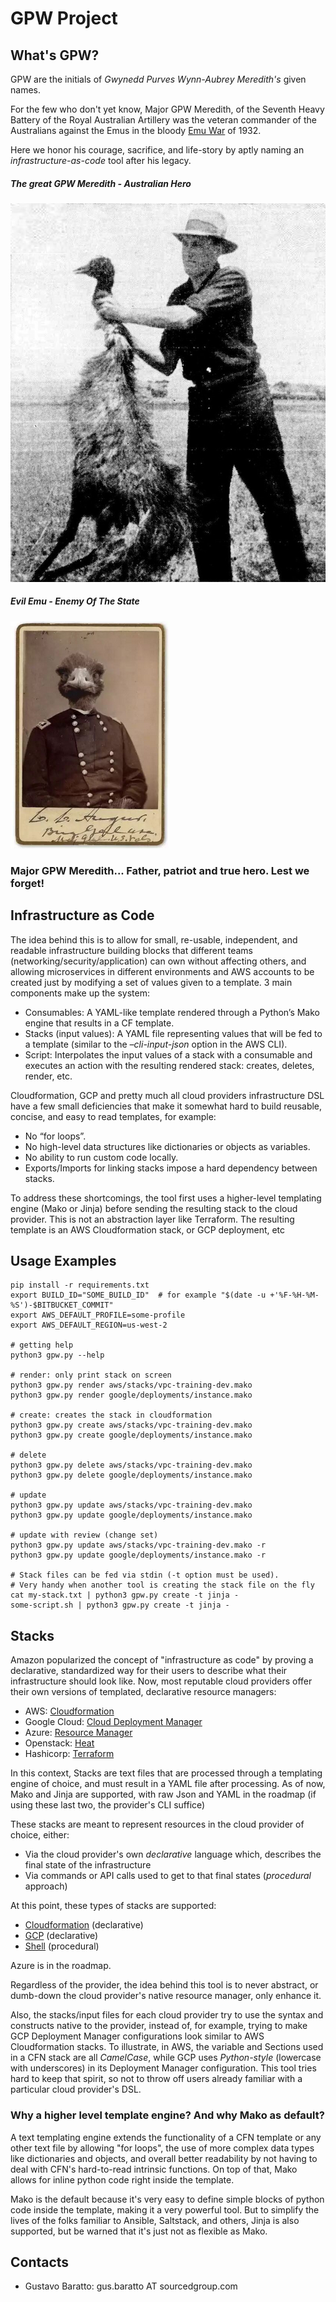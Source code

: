 # GPW Project

## What's GPW?


GPW are the initials of *Gwynedd Purves Wynn-Aubrey Meredith's* given
names.

For the few who don't yet know, Major GPW Meredith, of the Seventh Heavy
Battery of the Royal Australian Artillery was the veteran commander of the 
Australians against the Emus in the bloody [Emu War](https://en.wikipedia.org/wiki/Emu_War)
of 1932.

Here we honor his courage, sacrifice, and life-story by aptly naming an 
*infrastructure-as-code* tool after his legacy.


##### The great GPW Meredith - Australian Hero

![The great GPW Meredith, Australian Hero](docs/gpw.jpg "The great GPW Meredith")

##### Evil Emu - Enemy Of The State
![Evil Emu - Enemy Of The State](docs/emu.png "Evil Emu")


### Major GPW Meredith... Father, patriot and true hero. Lest we forget!

## Infrastructure as Code

The idea behind this is to allow for small, re-usable, independent, and readable infrastructure building blocks that different teams (networking/security/application) can own without affecting others, and allowing microservices in different environments and AWS accounts to be created just by modifying a set of values given to a template. 3 main components make up the system:

* Consumables: A YAML-like template rendered through a Python’s Mako engine that results in a CF template.
* Stacks (input values): A YAML file representing values that will be fed to a template (similar to the *–cli-input-json* option in the AWS CLI).
* Script: Interpolates the input values of a stack with a consumable and
  executes an action with the resulting rendered stack: creates, deletes,
  render, etc.

Cloudformation, GCP and pretty much all cloud providers infrastructure DSL have a few small deficiencies that make it somewhat hard to build reusable, concise, and easy to read templates, for example:

* No “for loops”.
* No high-level data structures like dictionaries or objects as variables.
* No ability to run custom code locally.
* Exports/Imports for linking stacks impose a hard dependency between stacks.

To address these shortcomings, the tool first uses a higher-level templating engine (Mako or Jinja) before sending the resulting stack to the cloud provider. This is not an abstraction layer like Terraform. The resulting template is an AWS Cloudformation stack, or GCP deployment, etc


## Usage Examples

```
pip install -r requirements.txt
export BUILD_ID="SOME_BUILD_ID"  # for example "$(date -u +'%F-%H-%M-%S')-$BITBUCKET_COMMIT"
export AWS_DEFAULT_PROFILE=some-profile
export AWS_DEFAULT_REGION=us-west-2

# getting help
python3 gpw.py --help

# render: only print stack on screen
python3 gpw.py render aws/stacks/vpc-training-dev.mako
python3 gpw.py render google/deployments/instance.mako

# create: creates the stack in cloudformation
python3 gpw.py create aws/stacks/vpc-training-dev.mako
python3 gpw.py create google/deployments/instance.mako

# delete
python3 gpw.py delete aws/stacks/vpc-training-dev.mako
python3 gpw.py delete google/deployments/instance.mako

# update
python3 gpw.py update aws/stacks/vpc-training-dev.mako
python3 gpw.py update google/deployments/instance.mako

# update with review (change set)
python3 gpw.py update aws/stacks/vpc-training-dev.mako -r
python3 gpw.py update google/deployments/instance.mako -r

# Stack files can be fed via stdin (-t option must be used).
# Very handy when another tool is creating the stack file on the fly
cat my-stack.txt | python3 gpw.py create -t jinja -
some-script.sh | python3 gpw.py create -t jinja -
```

## Stacks

Amazon popularized the concept of "infrastructure as code" by proving a
declarative, standardized way for their users to describe what their
infrastructure should look like. Now, most reputable cloud providers offer their
own versions of templated, declarative resource managers:

* AWS: [Cloudformation](https://aws.amazon.com/cloudformation)
* Google Cloud: [Cloud Deployment Manager](https://cloud.google.com/free-trial/docs/map-aws-google-cloud-platform)
* Azure: [Resource Manager](https://azure.microsoft.com/en-us/features/resource-manager)
* Openstack: [Heat](https://docs.openstack.org/developer/heat/)
* Hashicorp: [Terraform](https://www.terraform.io/)

In this context, Stacks are text files that are processed through a templating
engine of choice, and must result in a YAML file after processing.
As of now, Mako and Jinja are supported, with raw Json and YAML in the roadmap
(if using these last two, the provider's CLI suffice)

These stacks are meant to represent resources in the cloud provider of choice,
either:

* Via the cloud provider's own *declarative* language which, describes the final state of the infrastructure
* Via commands or API calls used to get to that final states (*procedural* approach)

At this point, these types of stacks are supported:

* [Cloudformation](docs/aws.md) (declarative)
* [GCP](docs/gcp.md) (declarative)
* [Shell](docs/shell.md) (procedural)

Azure is in the roadmap.

Regardless of the provider, the idea behind this tool
is to never abstract, or dumb-down  the cloud provider's native
resource manager, only enhance it.

Also, the stacks/input files for each cloud provider try to use the syntax and 
constructs native to the provider, instead of, for example, trying to make GCP
Deployment Manager configurations look similar to AWS Cloudformation stacks.
To illustrate, in AWS, the variable and Sections used in a CFN stack are all 
*CamelCase*, while GCP uses *Python-style* (lowercase with underscores) in its
Deployment Manager configuration. This tool tries hard to keep that spirit, so
not to throw off users already familiar with a particular cloud provider's DSL.


### Why a higher level template engine? And why Mako as default?

A text templating engine extends the functionality of a CFN template or any
other text file by allowing "for loops", the use of more complex data types like
dictionaries and objects, and overall better readability by not having to deal
with CFN's hard-to-read intrinsic functions. On top of that, Mako allows for 
inline python code right inside the template.

Mako is the default because it's very easy to define simple blocks of python
code inside the template, making it a very powerful tool. But to simplify the 
lives of the folks familiar to Ansible, Saltstack, and others, Jinja is also
supported, but be warned that it's just not as flexible as Mako.


## Contacts
- Gustavo Baratto: gus.baratto AT sourcedgroup.com
